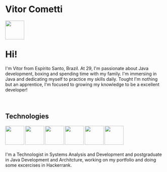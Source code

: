 # Vitor Cometti
<div>
  <a href="https://www.linkedin.com/in/comettivitor/" target="_blank"><img align="left" width="60px" target="_blank" src="https://cdn.jsdelivr.net/gh/devicons/devicon@latest/icons/linkedin/linkedin-original.svg" />
</a>
</div>
<br>
<br>
<br>

# Hi!
<p>I'm Vitor from Espírito Santo, Brazil. At 29, I'm passionate about Java development, boxing and spending time with my family. I'm immersing in Java and dedicating myself to practice my skills daily. Tought I'm nothing but an apprentice, I'm focused to growing my knowledge to be a excellent developer!
<br>
<br>
<br>
  
## Technologies
<div>
<a href="https://dev.java/learn/getting-started/" target="_blank"><img align="left" width="60px" target="_blank" padding_right="5px" src="https://cdn.jsdelivr.net/gh/devicons/devicon@latest/icons/java/java-original-wordmark.svg" />
</a>
<a href="https://spring.io/" target="_blank"><img align="left" width="60px" target="_blank" padding_right="5px" src="https://cdn.jsdelivr.net/gh/devicons/devicon@latest/icons/spring/spring-original-wordmark.svg" />
</a>
<a href="https://www.postgresql.org/" target="_blank"><img align="left" width="60px" target="_blank" padding_right="5px" src="https://cdn.jsdelivr.net/gh/devicons/devicon@latest/icons/postgresql/postgresql-original-wordmark.svg" />
</a>
<a href="https://www.microsoft.com/pt-br/sql-server/sql-server-downloads" target="_blank"><img align="left" width="60px" target="_blank" padding_right="5px" src="https://cdn.jsdelivr.net/gh/devicons/devicon@latest/icons/microsoftsqlserver/microsoftsqlserver-original-wordmark.svg" />
</a>
<a href="https://git-scm.com/" target="_blank"><img align="left" width="60px" target="_blank" padding_right="5px" src="https://cdn.jsdelivr.net/gh/devicons/devicon@latest/icons/git/git-original-wordmark.svg" />
</a>
<a href="https://www.docker.com/"><img align="left" width="60px" target="_blank" padding_right="5px" src="https://cdn.jsdelivr.net/gh/devicons/devicon@latest/icons/docker/docker-original.svg" />
</a>
</div>
<br>
<br>
<br>
<br>
<div dir="auto">
  <p align="left" dir="auto">I'm a Technologist in Systems Analysis and Development and postgraduate in Java Development and Architcture, working on my portfolio and doing some excercises in Hackerrank.</p>
</div>
